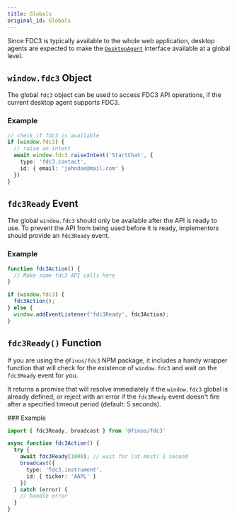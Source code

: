 ```yaml
---
title: Globals
original_id: Globals
---
```


Since FDC3 is typically available to the whole web application, desktop agents are expected to make the [`DesktopAgent`](DesktopAgent) interface available at a global level.

## `window.fdc3` Object

The global `fdc3` object can be used to access FDC3 API operations, if the current desktop agent supports FDC3.

### Example

```ts
// check if fdc3 is available
if (window.fdc3) {
  // raise an intent
  await window.fdc3.raiseIntent('StartChat', {
    type: 'fdc3.contact',
    id: { email: 'johndoe@mail.com' }
  })
}
```

## `fdc3Ready` Event

The global `window.fdc3` should only be available after the API is ready to use. To prevent the API from being used before it is ready, implementors should provide an `fdc3Ready` event.

### Example

```ts
function fdc3Action() {
  // Make some fdc3 API calls here
}

if (window.fdc3) {
  fdc3Action();
} else {
  window.addEventListener('fdc3Ready', fdc3Action);
}
```

## `fdc3Ready()` Function

If you are using the `@finos/fdc3` NPM package, it includes a handy wrapper function that will check for the existence of `window.fdc3` and wait on the `fdc3Ready` event for you.

It returns a promise that will resolve immediately if the `window.fdc3` global is already defined, or reject with an error if the `fdc3Ready` event doesn't fire after a specified timeout period (default: 5 seconds).

### Example

```ts
import { fdc3Ready, broadcast } from '@finos/fdc3'

async function fdc3Action() {
  try {
    await fdc3Ready(1000); // wait for (at most) 1 second
    broadcast({
      type: 'fdc3.instrument',
      id: { ticker: 'AAPL' }
    })
  } catch (error) {
    // handle error
  }
}
```



